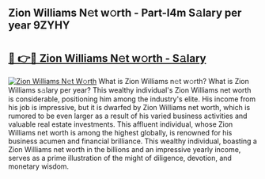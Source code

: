 ## Zion Williams N𝚎t w𝚘rth - Part-l4m S𝚊lary per year 9ZYHY

# <h2><a href="http://gc3l55.nevu.top/?p=Zion+Williams">🔗 👉🔴 Zion Williams N𝚎t w𝚘rth - S𝚊lary</a></h2>

[![Zion Williams N𝚎t W𝚘rth](https://i.imgur.com/Oavwk0R.jpeg)](http://gc3l55.nevu.top/?p=Zion+Williams)
What is Zion Williams n𝚎t w𝚘rth? What is Zion Williams s𝚊lary per year?
This wealthy individual's Zion Williams net worth is considerable, positioning him among the industry's elite. His income from his job is impressive, but it is dwarfed by Zion Williams net worth, which is rumored to be even larger as a result of his varied business activities and valuable real estate investments. This affluent individual, whose Zion Williams net worth is among the highest globally, is renowned for his business acumen and financial brilliance. This wealthy individual, boasting a Zion Williams net worth in the billions and an impressive yearly income, serves as a prime illustration of the might of diligence, devotion, and monetary wisdom.
